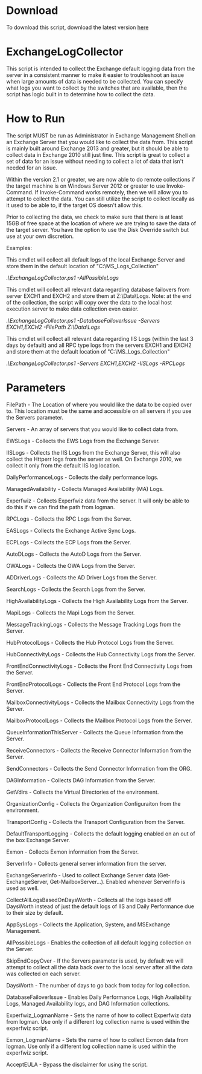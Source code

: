 # Download 
To download this script, download the latest version [here](https://github.com/dpaulson45/ExchangeLogCollector/releases)

# ExchangeLogCollector
This script is intended to collect the Exchange default logging data from the server in a consistent manner to make it easier to troubleshoot an issue when large amounts of data is needed to be collected. You can specify what logs you want to collect by the switches that are available, then the script has logic built in to determine how to collect the data. 

# How to Run 
The script MUST be run as Administrator in Exchange Management Shell on an Exchange Server that you would like to collect the data from. This script is mainly built around Exchange 2013 and greater, but it should be able to collect data in Exchange 2010 still just fine. This script is great to collect a set of data for an issue without needing to collect a lot of data that isn't needed for an issue. 

Within the version 2.1 or greater, we are now able to do remote collections if the target machine is on Windows Server 2012 or greater to use Invoke-Command. If Invoke-Command works remotely, then we will allow you to attempt to collect the data. You can still utilize the script to collect locally as it used to be able to, if the target OS doesn't allow this. 

Prior to collecting the data, we check to make sure that there is at least 15GB of free space at the location of where we are trying to save the data of the target server. You have the option to use the Disk Override switch but use at your own discretion. 

Examples: 

This cmdlet will collect all default logs of the local Exchange Server and store them in the default location of "C:\MS_Logs_Collection" 

*.\ExchangeLogCollector.ps1 -AllPossibleLogs*

This cmdlet will collect all relevant data regarding database failovers from server EXCH1 and EXCH2 and store them at Z:\Data\Logs. Note: at the end of the collection, the script will copy over the data to the local host execution server to make data collection even easier. 

*.\ExchangeLogCollector.ps1 -DatabaseFailoverIssue -Servers EXCH1,EXCH2 -FilePath Z:\Data\Logs*

This cmdlet will collect all relevant data regarding IIS Logs (within the last 3 days by default) and all RPC type logs from the servers EXCH1 and EXCH2 and store them at the default location of "C:\MS_Logs_Collection"

*.\ExchangeLogCollector.ps1 -Servers EXCH1,EXCH2 -IISLogs -RPCLogs*


# Parameters 

FilePath - The Location of where you would like the data to be copied over to. This location must be the same and accessible on all servers if you use the Servers parameter. 

Servers - An array of servers that you would like to collect data from. 

EWSLogs - Collects the EWS Logs from the Exchange Server. 

IISLogs - Collects the IIS Logs from the Exchange Server, this will also collect the Httperr logs from the server as well. On Exchange 2010, we collect it only from the default IIS log location. 

DailyPerformanceLogs - Collects the daily performance logs.

ManagedAvailability - Collects Managed Availability (MA) Logs.

Experfwiz - Collects Experfwiz data from the server. It will only be able to do this if we can find the path from logman. 

RPCLogs - Collects the RPC Logs from the Server. 

EASLogs - Collects the Exchange Active Sync Logs. 

ECPLogs - Collects the ECP Logs from the Server. 

AutoDLogs - Collects the AutoD Logs from the Server. 

OWALogs - Collects the OWA Logs from the Server. 

ADDriverLogs - Collects the AD Driver Logs from the Server. 

SearchLogs - Collects the Search Logs from the Server. 

HighAvailabilityLogs - Collects the High Availability Logs from the Server.

MapiLogs - Collects the Mapi Logs from the Server. 

MessageTrackingLogs - Collects the Message Tracking Logs from the Server. 

HubProtocolLogs - Collects the Hub Protocol Logs from the Server. 

HubConnectivityLogs - Collects the Hub Connectivity Logs from the Server. 

FrontEndConnectivityLogs - Collects the Front End Connectivity Logs from the Server. 

FrontEndProtocolLogs - Collects the Front End Protocol Logs from the Server. 

MailboxConnectivityLogs - Collects the Mailbox Connectivity Logs from the Server. 

MailboxProtocolLogs - Collects the Mailbox Protocol Logs from the Server. 

QueueInformationThisServer - Collects the Queue Information from the Server. 

ReceiveConnectors - Collects the Receive Connector Information from the Server. 

SendConnectors - Collects the Send Connector Information from the ORG. 

DAGInformation - Collects DAG Information from the Server. 

GetVdirs - Collects the Virtual Directories of the environment. 

OrganizationConfig - Collects the Organization Configuraiton from the environment.

TransportConfig - Collects the Transport Configuration from the Server. 

DefaultTransportLogging - Collects the default logging enabled on an out of the box Exchange Server. 

Exmon - Collects Exmon information from the Server. 

ServerInfo - Collects general server information from the server. 

ExchangeServerInfo - Used to collect Exchange Server data (Get-ExchangeServer, Get-MailboxServer...). Enabled whenever ServerInfo is used as well.

CollectAllLogsBasedOnDaysWorth - Collects all the logs based off DaysWorth instead of just the default logs of IIS and Daily Performance due to their size by default. 

AppSysLogs - Collects the Application, System, and MSExchange Management. 

AllPossibleLogs - Enables the collection of all default logging collection on the Server. 

SkipEndCopyOver - If the Servers parameter is used, by default we will attempt to collect all the data back over to the local server after all the data was collected on each server. 

DaysWorth - The number of days to go back from today for log collection. 

DatabaseFailoverIssue - Enables Daily Performance Logs, High Availability Logs, Managed Availability logs, and DAG Information collections. 

Experfwiz_LogmanName - Sets the name of how to collect Experfwiz data from logman. Use only if a different log collection name is used within the experfwiz script. 

Exmon_LogmanName - Sets the name of how to collect Exmon data from logman. Use only if a different log collection name is used within the experfwiz script. 

AcceptEULA - Bypass the disclaimer for using the script.
